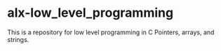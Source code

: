 # alx-low_level_programming
This is a repository for low level programming in C
Pointers, arrays, and strings.